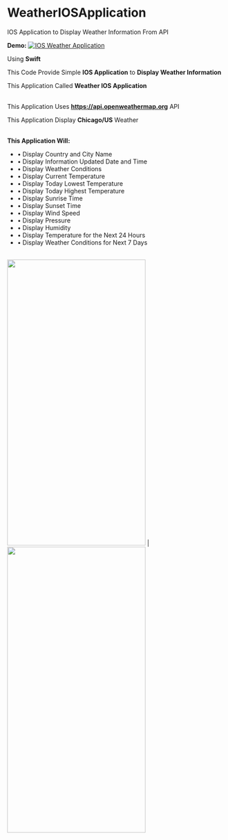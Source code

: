 # WeatherIOSApplication
IOS Application to Display Weather Information From API
   
   
**Demo:**
[![IOS Weather Application](https://user-images.githubusercontent.com/90371913/151869358-927c59bd-18f1-463a-87ee-779a0a50c1cd.jpg)](https://youtu.be/X4iBW4-8_zQ)  


Using **Swift**  

This Code Provide Simple **IOS Application** to **Display Weather Information**

This Application Called **Weather IOS Application**
   
&nbsp;  
This Application Uses **https://api.openweathermap.org** API
   
This Application Display **Chicago/US** Weather
&nbsp;  
&nbsp;  

**This Application Will:**
* • Display Country and City Name
* •	Display Information Updated Date and Time
* •	Display Weather Conditions
* •	Display Current Temperature
* •	Display Today Lowest Temperature
* • Display Today Highest Temperature
* • Display Sunrise Time
* • Display Sunset Time
* • Display Wind Speed
* • Display Pressure
* • Display Humidity
* • Display Temperature for the Next 24 Hours
* • Display Weather Conditions for Next 7 Days
&nbsp;  
&nbsp;    

<img src="https://user-images.githubusercontent.com/90371913/151871116-9e9ea4d0-153e-45e8-8b8e-52b41b7ae51b.png" width="320" height="660"> | <img src="https://user-images.githubusercontent.com/90371913/151871164-85a2a321-f0cb-48ec-9da0-21efccad34b7.png" width="320" height="660">

&nbsp;  
&nbsp;  
     
